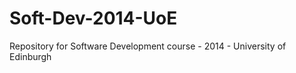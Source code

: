 Soft-Dev-2014-UoE
=================

Repository for Software Development course - 2014 - University of Edinburgh
